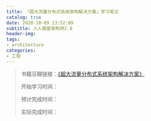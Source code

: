 ```yaml
---
title: 「超大流量分布式系统架构解决方案」学习笔记
catalog: true
date: 2020-10-09 13:52:09
subtitle: 人人都是架构师2.0
header-img:
tags:
- architecture
categories:
- 工程
---
```

> 书籍豆瓣链接：[《超大流量分布式系统架构解决方案》](https://book.douban.com/subject/35013223/)
> 
> 开始学习时间：
> 
> 预计完成时间：
> 
> 实际完成时间：
